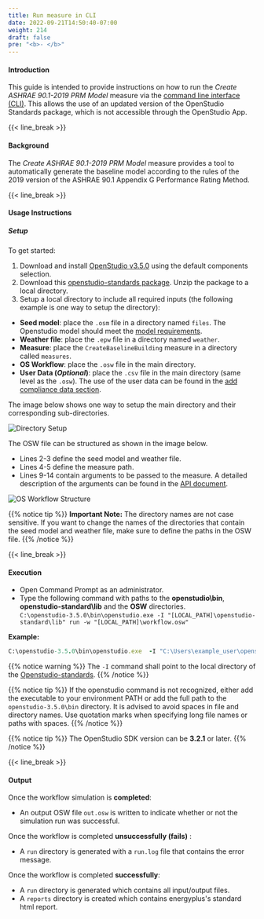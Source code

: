 ```yaml
---
title: Run measure in CLI
date: 2022-09-21T14:50:40-07:00
weight: 214
draft: false
pre: "<b>- </b>"
---
```


#### Introduction

This guide is intended to provide instructions on how to run the _Create ASHRAE 90.1-2019 PRM Model_ measure via the [command line interface (CLI)](http://nrel.github.io/OpenStudio-user-documentation/reference/command_line_interface/). This allows the use of an updated version of the OpenStudio Standards package, which is not accessible through the OpenStudio App.

{{< line_break >}}

#### Background

The _Create ASHRAE 90.1-2019 PRM Model_ measure provides a tool to automatically generate the baseline model according to the rules of the 2019 version of the ASHRAE 90.1 Appendix G Performance Rating Method.

{{< line_break >}}

#### Usage Instructions

##### Setup

To get started:

1. Download and install [OpenStudio v3.5.0](https://github.com/NREL/OpenStudio/releases/tag/v3.5.0) using the default components selection.
2. Download this [openstudio-standards package](https://github.com/NREL/openstudio-standards/archive/refs/heads/master.zip). Unzip the package to a local directory.
3. Setup a local directory to include all required inputs (the following example is one way to setup the directory):

- **Seed model**: place the `.osm` file in a directory named `files`. The Openstudio model should meet the [model requirements](https://pnnl.github.io/BEM-for-PRM/user_guide/model_requirements/).
- **Weather file**: place the `.epw` file in a directory named `weather`.
- **Measure**: place the `CreateBaselineBuilding` measure in a directory called `measures`.
- **OS Workflow**: place the `.osw` file in the main directory.
- **User Data (_Optional_)**: place the `.csv` file in the main directory (same level as the `.osw`). The use of the user data can be found in the [add compliance data section](https://pnnl.github.io/BEM-for-PRM/user_guide/add_compliance_data/).

The image below shows one way to setup the main directory and their corresponding sub-directories.

![Directory Setup](/BEM-for-PRM/get_start/os_app/images/DirectSetup.JPG?width=800px&align=left&classes=border)

The OSW file can be structured as shown in the image below.

- Lines 2-3 define the seed model and weather file.
- Lines 4-5 define the measure path.
- Lines 9-14 contain arguments to be passed to the measure. A detailed description of the arguments can be found in the [API document](https://pnnl.github.io/BEM-for-PRM/user_guide/prm_api_ref/baseline_generation_api/).

![OS Workflow Structure](/BEM-for-PRM/get_start/os_app/images/osw.JPG?width=600px&align=left&classes=border)

{{% notice tip %}}
**Important Note:**
The directory names are not case sensitive. If you want to change the names of the directories that contain the seed model and weather file, make sure to define the paths in the OSW file.
{{% /notice %}}

{{< line_break >}}

#### Execution

- Open Command Prompt as an administrator.
- Type the following command with paths to the **openstudio\bin**, **openstudio-standard\lib** and the **OSW** directories.  
  `C:\openstudio-3.5.0\bin\openstudio.exe -I "[LOCAL_PATH]\openstudio-standard\lib" run -w "[LOCAL_PATH]\workflow.osw"`

**Example:**

```ruby
C:\openstudio-3.5.0\bin\openstudio.exe  -I "C:\Users\example_user\openstudio-standard\lib" run -w "C:\Users\example_user\baselinePRM\test.osw"
```

{{% notice warning %}}
The `-I` command shall point to the local directory of the [Openstudio-standards](https://github.com/NREL/openstudio-standards/archive/refs/heads/master.zip).
{{% /notice %}}

{{% notice tip %}}
If the openstudio command is not recognized, either add the executable to your environment PATH or add the full path to the `openstudio-3.5.0\bin` directory.
It is advised to avoid spaces in file and directory names. Use quotation marks when specifying long file names or paths with spaces.
{{% /notice %}}

{{% notice tip %}}
The OpenStudio SDK version can be **3.2.1** or later.
{{% /notice %}}

{{< line_break >}}

#### Output

Once the workflow simulation is **completed**:

- An output OSW file `out.osw` is written to indicate whether or not the simulation run was successful.

Once the workflow is completed **unsuccessfully (fails)** :
- A `run` directory is generated with a `run.log` file that contains the error message.  

Once the workflow is completed **successfully**:

- A `run` directory is generated which contains all input/output files.
- A `reports` directory is created which contains energyplus's standard html report.
